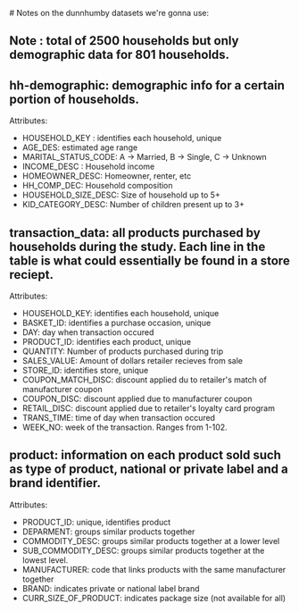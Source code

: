 # Notes on the dunnhumby datasets we're gonna use: 
## Note : total of 2500 households but only demographic data for 801 households. 

## hh-demographic: demographic info for a certain portion of households. 
Attributes: 
- HOUSEHOLD_KEY : identifies each household, unique
- AGE_DES: estimated age range
- MARITAL_STATUS_CODE: A -> Married, B -> Single, C -> Unknown
- INCOME_DESC : Household income
- HOMEOWNER_DESC: Homeowner, renter, etc
- HH_COMP_DEC: Household composition
- HOUSEHOLD_SIZE_DESC: Size of household up to 5+ 
- KID_CATEGORY_DESC: Number of children present up to 3+ 


## transaction_data: all products purchased by households during the study. Each line in the table is what could essentially be found in a store reciept. 

Attributes: 

- HOUSEHOLD_KEY: identifies each household, unique
- BASKET_ID: identifies a purchase occasion, unique
- DAY: day when transaction occured
- PRODUCT_ID: identifies each product, unique
- QUANTITY: Number of products purchased during trip
- SALES_VALUE: Amount of dollars retailer recieves from sale
- STORE_ID: identifies store, unique
- COUPON_MATCH_DISC: discount applied du to retailer's match of manufacturer coupon
- COUPON_DISC: discount applied due to manufacturer coupon
- RETAIL_DISC: discount applied due to retailer's loyalty card program
- TRANS_TIME: time of day when transaction occured
- WEEK_NO: week of the transaction. Ranges from 1-102. 

## product: information on each product sold such as type of product, national or private label and a brand identifier. 

Attributes: 
- PRODUCT_ID: unique, identifies product
- DEPARMENT: groups similar products together
- COMMODITY_DESC: groups similar products together at a lower level
- SUB_COMMODITY_DESC: groups similar products together at the lowest level. 
- MANUFACTURER: code that links products with the same manufacturer together 
- BRAND: indicates private or national label brand
- CURR_SIZE_OF_PRODUCT: indicates package size (not available for all) 


